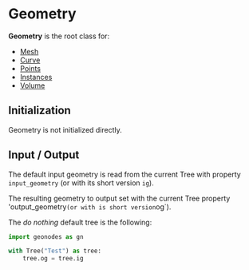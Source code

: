 # Geometry

**Geometry** is the root class for:
- [Mesh](Mesh.md)
- [Curve](Curve.md)
- [Points](Points.md)
- [Instances](Instances.md)
- [Volume](Volume.md)

## Initialization

Geometry is not initialized directly.

## Input / Output

The default input geometry is read from the current Tree with property `input_geometry` (or with its short version `ig`).

The resulting geometry to output set with the current Tree property 'output_geometry` (or with is short version `og`).

The *do nothing* default tree is the following:

```python
import geonodes as gn

with Tree("Test") as tree:
    tree.og = tree.ig
```




